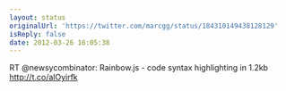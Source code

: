 ```yaml
---
layout: status
originalUrl: 'https://twitter.com/marcgg/status/184310149438128129'
isReply: false
date: 2012-03-26 16:05:38
---
```


RT @newsycombinator: Rainbow.js - code syntax highlighting in 1.2kb http://t.co/alOyirfk

